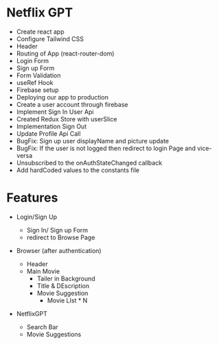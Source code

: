 # Netflix GPT

- Create react app
- Configure Tailwind CSS
- Header
- Routing of App (react-router-dom)
- Login Form
- Sign up Form
- Form Validation
- useRef Hook
- Firebase setup
- Deploying our app to production
- Create a user account through firebase
- Implement Sign In User Api
- Created Redux Store with userSlice
- Implementation Sign Out
- Update Profile Api Call
- BugFix: Sign up user displayName and picture update
- BugFix: If the user is not logged then redirect to login Page and vice-versa
- Unsubscribed to the onAuthStateChanged callback
- Add hardCoded values to the constants file

# Features

- Login/Sign Up

  - Sign In/ Sign up Form
  - redirect to Browse Page

- Browser (after authentication)

  - Header
  - Main Movie
    - Tailer in Background
    - Title & DEscription
    - Movie Suggestion
      - Movie LIst \* N

- NetflixGPT

  - Search Bar
  - Movie Suggestions
